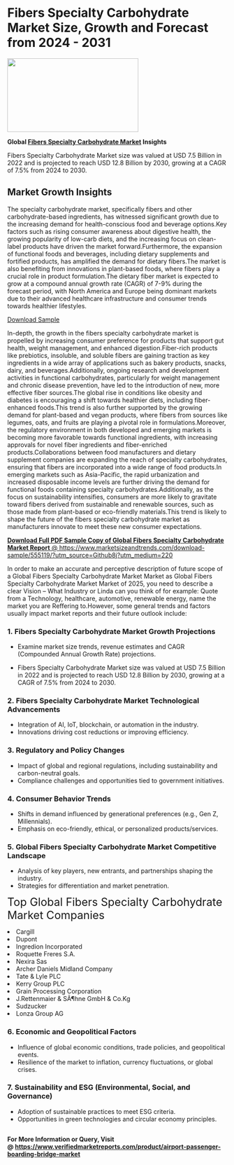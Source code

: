 <H1>Fibers Specialty Carbohydrate Market Size, Growth and Forecast from 2024 - 2031</H1><img class="aligncenter size-medium wp-image-584254" src="https://thirdeyenews.in/wp-content/uploads/2024/09/Global-Market-Research-300x168.jpeg" alt="" width="300" height="168" /><p><strong>Global&nbsp;<a href="https://www.marketsizeandtrends.com/download-sample/555119/?utm_source=Github8j?utm_medium=220">Fibers Specialty Carbohydrate Market</a> Insights</strong></p><p>Fibers Specialty Carbohydrate Market size was valued at USD 7.5 Billion in 2022 and is projected to reach USD 12.8 Billion by 2030, growing at a CAGR of 7.5% from 2024 to 2030.</p><p><h2>Market Growth Insights</h2> <p>The specialty carbohydrate market, specifically fibers and other carbohydrate-based ingredients, has witnessed significant growth due to the increasing demand for health-conscious food and beverage options.Key factors such as rising consumer awareness about digestive health, the growing popularity of low-carb diets, and the increasing focus on clean-label products have driven the market forward.Furthermore, the expansion of functional foods and beverages, including dietary supplements and fortified products, has amplified the demand for dietary fibers.The market is also benefiting from innovations in plant-based foods, where fibers play a crucial role in product formulation.The dietary fiber market is expected to grow at a compound annual growth rate (CAGR) of 7-9% during the forecast period, with North America and Europe being dominant markets due to their advanced healthcare infrastructure and consumer trends towards healthier lifestyles.</p> <p><a href="#">Download Sample</a></p> <p>In-depth, the growth in the fibers specialty carbohydrate market is propelled by increasing consumer preference for products that support gut health, weight management, and enhanced digestion.Fiber-rich products like prebiotics, insoluble, and soluble fibers are gaining traction as key ingredients in a wide array of applications such as bakery products, snacks, dairy, and beverages.Additionally, ongoing research and development activities in functional carbohydrates, particularly for weight management and chronic disease prevention, have led to the introduction of new, more effective fiber sources.The global rise in conditions like obesity and diabetes is encouraging a shift towards healthier diets, including fiber-enhanced foods.This trend is also further supported by the growing demand for plant-based and vegan products, where fibers from sources like legumes, oats, and fruits are playing a pivotal role in formulations.Moreover, the regulatory environment in both developed and emerging markets is becoming more favorable towards functional ingredients, with increasing approvals for novel fiber ingredients and fiber-enriched products.Collaborations between food manufacturers and dietary supplement companies are expanding the reach of specialty carbohydrates, ensuring that fibers are incorporated into a wide range of food products.In emerging markets such as Asia-Pacific, the rapid urbanization and increased disposable income levels are further driving the demand for functional foods containing specialty carbohydrates.Additionally, as the focus on sustainability intensifies, consumers are more likely to gravitate toward fibers derived from sustainable and renewable sources, such as those made from plant-based or eco-friendly materials.This trend is likely to shape the future of the fibers specialty carbohydrate market as manufacturers innovate to meet these new consumer expectations.</p> <p><a href="#"></p><p><span class=""><strong>Download Full PDF Sample Copy of Global Fibers Specialty Carbohydrate Market Report</strong> @ <a href="https://www.marketsizeandtrends.com/download-sample/555119/?utm_source=Github8j?utm_medium=220" target="_blank">https://www.marketsizeandtrends.com/download-sample/555119/?utm_source=Github8j?utm_medium=220</a></span></p><p>In order to make an accurate and perceptive description of future scope of a Global&nbsp;Fibers Specialty Carbohydrate Market Market as Global&nbsp;Fibers Specialty Carbohydrate Market Market of 2025, you need to describe a clear Vision &ndash; What Industry or Linda can you think of for example: Quote from a Technology, healthcare, automotive, renewable energy, name the market you are Reffering to.However, some general trends and factors usually impact market reports and their future outlook include:</p><h3>1.&nbsp;<strong>Fibers Specialty Carbohydrate Market Growth Projections</strong></h3><ul><li>Examine market size trends, revenue estimates and CAGR (Compounded Annual Growth Rate) projections.</li><li><p>Fibers Specialty Carbohydrate Market size was valued at USD 7.5 Billion in 2022 and is projected to reach USD 12.8 Billion by 2030, growing at a CAGR of 7.5% from 2024 to 2030.</p></li></ul><h3>2.&nbsp;<strong>Fibers Specialty Carbohydrate Market Technological Advancements</strong></h3><ul><li>Integration of AI, IoT, blockchain, or automation in the industry.</li><li>Innovations driving cost reductions or improving efficiency.</li></ul><h3>3.&nbsp;<strong>Regulatory and Policy Changes</strong></h3><ul><li>Impact of global and regional regulations, including sustainability and carbon-neutral goals.</li><li>Compliance challenges and opportunities tied to government initiatives.</li></ul><h3>4.&nbsp;<strong>Consumer Behavior Trends</strong></h3><ul><li>Shifts in demand influenced by generational preferences (e.g., Gen Z, Millennials).</li><li>Emphasis on eco-friendly, ethical, or personalized products/services.</li></ul><h3>5.&nbsp;<strong>Global Fibers Specialty Carbohydrate Market Competitive Landscape</strong></h3><ul><li>Analysis of key players, new entrants, and partnerships shaping the industry.</li><li>Strategies for differentiation and market penetration.</li></ul><p data-pm-slice="1 1 []"><span style="color: inherit; font-family: inherit; font-size: 25px;">Top Global Fibers Specialty Carbohydrate Market Companies</span></p><div class="" data-test-id=""><p><li>Cargill</li><li> Dupont</li><li> Ingredion Incorporated</li><li> Roquette Freres S.A.</li><li> Nexira Sas</li><li> Archer Daniels Midland Company</li><li> Tate & Lyle PLC</li><li> Kerry Group PLC</li><li> Grain Processing Corporation</li><li> J.Rettenmaier & SÃ¶hne GmbH & Co.Kg</li><li> Sudzucker</li><li> Lonza Group AG</li></p></div><h3>6.&nbsp;<strong>Economic and Geopolitical Factors</strong></h3><ul><li>Influence of global economic conditions, trade policies, and geopolitical events.</li><li>Resilience of the market to inflation, currency fluctuations, or global crises.</li></ul><h3>7.&nbsp;<strong>Sustainability and ESG (Environmental, Social, and Governance)</strong></h3><ul><li>Adoption of sustainable practices to meet ESG criteria.</li><li>Opportunities in green technologies and circular economy principles.</li></ul><h2><strong style="font-size: 14px;">For More Information or Query, Visit @&nbsp;</strong><a style="background-color: #ffffff; font-size: 14px;" href="https://www.marketsizeandtrends.com/report/fibers-specialty-carbohydrate-market/" target="_blank">https://www.verifiedmarketreports.com/product/airport-passenger-boarding-bridge-market</a></h2>